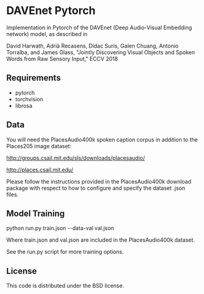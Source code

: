 # DAVEnet Pytorch

Implementation in Pytorch of the DAVEnet (Deep Audio-Visual Embedding network) model, as described in

David Harwath, Adrià Recasens, Dídac Surís, Galen Chuang, Antonio Torralba, and James Glass, "Jointly Discovering Visual Objects and Spoken Words from Raw Sensory Input," ECCV 2018

## Requirements

- pytorch
- torchvision
- librosa

## Data

You will need the PlacesAudio400k spoken caption corpus in addition to the Places205 image dataset:

http://groups.csail.mit.edu/sls/downloads/placesaudio/

http://places.csail.mit.edu/

Please follow the instructions provided in the PlacesAudio400k download package with respect to how to configure and specify the dataset .json files.

## Model Training

python run.py train.json --data-val val.json

Where train.json and val.json are included in the PlacesAudio400k dataset.

See the run.py script for more training options.

## License

This code is distributed under the BSD license.